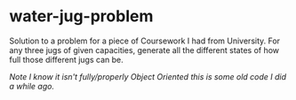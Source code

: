 # water-jug-problem
Solution to a problem for a piece of Coursework  I had from University. For any three jugs of given capacities, generate all the different states of how full those different jugs can be. 

*Note I know it isn't fully/properly Object Oriented this is some old code I did a while ago.*
